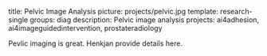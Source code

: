 title: Pelvic Image Analysis
picture: projects/pelvic.jpg
template: research-single
groups: diag
description: Pelvic image analysis
projects: ai4adhesion, ai4imageguidedintervention, prostateradiology

Pevlic imaging is great. Henkjan provide details here.
